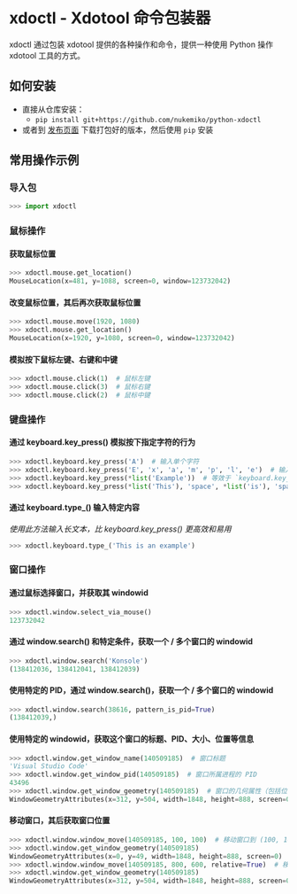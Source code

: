 # xdoctl - Xdotool 命令包装器

xdoctl 通过包装 xdotool 提供的各种操作和命令，提供一种使用 Python 操作 xdotool 工具的方式。

## 如何安装

- 直接从仓库安装：
  - `pip install git+https://github.com/nukemiko/python-xdoctl`
- 或者到 [发布页面](https://github.com/nukemiko/python-xdoctl/releases) 下载打包好的版本，然后使用 `pip` 安装

## 常用操作示例

### 导入包
```python
>>> import xdoctl
```
### 鼠标操作
#### 获取鼠标位置
```python
>>> xdoctl.mouse.get_location()
MouseLocation(x=481, y=1088, screen=0, window=123732042)
```
#### 改变鼠标位置，其后再次获取鼠标位置
```python
>>> xdoctl.mouse.move(1920, 1080)
>>> xdoctl.mouse.get_location()
MouseLocation(x=1920, y=1080, screen=0, window=123732042)
```
#### 模拟按下鼠标左键、右键和中键
```python
>>> xdoctl.mouse.click(1)  # 鼠标左键
>>> xdoctl.mouse.click(3)  # 鼠标右键
>>> xdoctl.mouse.click(2)  # 鼠标中键
```
### 键盘操作
#### 通过 keyboard.key_press() 模拟按下指定字符的行为
```python
>>> xdoctl.keyboard.key_press('A')  # 输入单个字符
>>> xdoctl.keyboard.key_press('E', 'x', 'a', 'm', 'p', 'l', 'e')  # 输入一个单词
>>> xdoctl.keyboard.key_press(*list('Example'))  # 等效于 `keyboard.key_press('E', 'x', 'a', 'm', 'p', 'l', 'e')`
>>> xdoctl.keyboard.key_press(*list('This'), 'space', *list('is'), 'space', 'a', 'n', *list('example'))  # 输入一个句子
```
#### 通过 keyboard.type_() 输入特定内容

*使用此方法输入长文本，比 keyboard.key_press() 更高效和易用*

```python
>>> xdoctl.keyboard.type_('This is an example')
```
### 窗口操作
#### 通过鼠标选择窗口，并获取其 windowid
```python
>>> xdoctl.window.select_via_mouse()
123732042
```
#### 通过 window.search() 和特定条件，获取一个 / 多个窗口的 windowid
```python
>>> xdoctl.window.search('Konsole')
(138412036, 138412041, 138412039)
```
#### 使用特定的 PID，通过 window.search()，获取一个 / 多个窗口的 windowid
```python
>>> xdoctl.window.search(38616, pattern_is_pid=True)
(138412039,)
```
#### 使用特定的 windowid，获取这个窗口的标题、PID、大小、位置等信息
```python
>>> xdoctl.window.get_window_name(140509185)  # 窗口标题
'Visual Studio Code'
>>> xdoctl.window.get_window_pid(140509185)  # 窗口所属进程的 PID
43496
>>> xdoctl.window.get_window_geometry(140509185)  # 窗口的几何属性（包括位置、大小、所在屏幕等）
WindowGeometryAttributes(x=312, y=504, width=1848, height=888, screen=0)
```
#### 移动窗口，其后获取窗口位置
```python
>>> xdoctl.window.window_move(140509185, 100, 100)  # 移动窗口到 (100, 100)；相对于坐标原点（位于屏幕左上角）移动
>>> xdoctl.window.get_window_geometry(140509185)
WindowGeometryAttributes(x=0, y=49, width=1848, height=888, screen=0)
>>> xdoctl.window.window_move(140509185, 800, 600, relative=True)  # 移动窗口到 (900, 700)；相对于原窗口位置 (100, 100) 移动
>>> xdoctl.window.get_window_geometry(140509185)
WindowGeometryAttributes(x=312, y=504, width=1848, height=888, screen=0)
```
